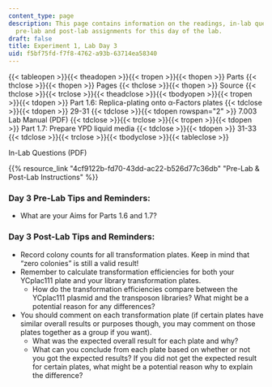 ```yaml
---
content_type: page
description: This page contains information on the readings, in-lab questions, and
  pre-lab and post-lab assignments for this day of the lab.
draft: false
title: Experiment 1, Lab Day 3
uid: f5bf75fd-f7f8-4762-a93b-63714ea58340
---
```

{{< tableopen >}}{{< theadopen >}}{{< tropen >}}{{< thopen >}}
Parts
{{< thclose >}}{{< thopen >}}
Pages
{{< thclose >}}{{< thopen >}}
Source
{{< thclose >}}{{< trclose >}}{{< theadclose >}}{{< tbodyopen >}}{{< tropen >}}{{< tdopen >}}
Part 1.6: Replica-plating onto α-Factors plates
{{< tdclose >}}{{< tdopen >}}
29-31
{{< tdclose >}}{{< tdopen rowspan="2" >}}
7.003 Lab Manual (PDF)
{{< tdclose >}}{{< trclose >}}{{< tropen >}}{{< tdopen >}}
Part 1.7: Prepare YPD liquid media
{{< tdclose >}}{{< tdopen >}}
31-33
{{< tdclose >}}{{< trclose >}}{{< tbodyclose >}}{{< tableclose >}}

In-Lab Questions (PDF)

{{% resource_link "4cf9122b-fd70-43dd-ac22-b526d77c36db" "Pre-Lab & Post-Lab Instructions" %}}

### Day 3 Pre-Lab Tips and Reminders:

- What are your Aims for Parts 1.6 and 1.7?

### Day 3 Post-Lab Tips and Reminders:

- Record colony counts for all transformation plates. Keep in mind that “zero colonies” is still a valid result!
- Remember to calculate transformation efficiencies for both your YCplac111 plate and your library transformation plates.
    - How do the transformation efficiencies compare between the YCplac111 plasmid and the transposon libraries? What might be a potential reason for any differences?
- You should comment on each transformation plate (if certain plates have similar overall results or purposes though, you may comment on those plates together as a group if you want).
    - What was the expected overall result for each plate and why?
    - What can you conclude from each plate based on whether or not you got the expected results? If you did not get the expected result for certain plates, what might be a potential reason why to explain the difference?